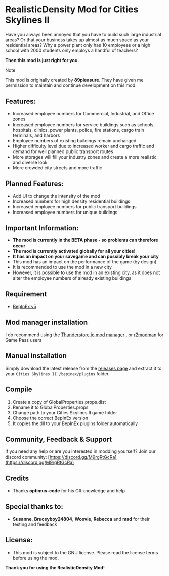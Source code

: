 # RealisticDensity Mod for Cities Skylines II

Have you always been annoyed that you have to build such large industrial areas? Or that your business takes up almost as much space as your residential areas?
Why a power plant only has 10 employees or a high school with 2000 students only employs a handful of teachers?

**Then this mod is just right for you.**

> [!NOTE]  
> This mod is originally created by **89pleasure**. They have given me permission to maintain and continue development on this mod.

## Features:
- Increased employee numbers for Commercial, Industrial, and Office zones
- Increased employee numbers for service buildings such as schools, hospitals, clinics, power plants, police, fire stations, cargo train terminals, and harbors
- Employee numbers of existing buildings remain unchanged
- Higher difficulty level due to increased worker and cargo traffic and demand for well planned public transport routes
- More storages will fill your industry zones and create a more realistic and diverse look
- More crowded city streets and more traffic

## Planned Features:
- Add UI to change the intensity of the mod
- Increased numbers for high density residential buildings
- Increased employee numbers for public transport buildings
- Increased employee numbers for unique buildings

## Important Information:
- **The mod is currently in the BETA phase - so problems can therefore occur**
- **The mod is currently activated globally for all your cities!**
- **It has an impact on your savegame and can possibly break your city**
- This mod has an impact on the performance of the game (by design)
- It is recommended to use the mod in a new city
- However, it is possible to use the mod in an existing city, as it does not alter the employee numbers of already existing buildings

## Requirement
- [BepInEx v5](https://thunderstore.io/c/cities-skylines-ii/p/BepInEx/BepInExPack/)

## Mod manager installation
I do recommend using the [Thunderstore.io mod manager](https://www.overwolf.com/app/Thunderstore-Thunderstore_Mod_Manager) , or [r2modman](https://thunderstore.io/package/ebkr/r2modman/) for Game Pass users

## Manual installation
Simply download the latest release from the [releases page](https://github.com/89pleasure/cities2-realistic-density/releases)
and extract it to your `Cities Skylines II /bepinex/plugins` folder.

## Compile
1. Create a copy of GlobalProperties.props.dist
2. Rename it to GlobalProperties.props										
3. Change path to your Cities Skylines II game folder
4. Choose the correct BepInEx version
5. It copies the dll to your BepInEx plugins folder automatically

## Community, Feedback & Support
If you need any help or are you interested in modding yourself?
Join our discord community: [https://discord.gg/M9rgRtGcRa](https://discord.gg/M9rgRtGcRa)

## Credits
- Thanks **optimus-code** for his C# knowledge and help

## Special thanks to:
- **Susanne**, **Bruceyboy24804**, **Woovie**, **Rebecca** and **mad** for their testing and feedback

## License:
- This mod is subject to the GNU license. Please read the license terms before using the mod.

**Thank you for using the RealisticDensity Mod!**